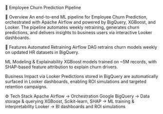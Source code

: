 📌 Employee Churn Prediction Pipeline

📖 Overview
An end-to-end ML pipeline for Employee Churn Prediction, orchestrated with Apache Airflow and powered by BigQuery, XGBoost, and Looker.
The pipeline automates weekly retraining, generates churn predictions, and delivers insights to business users via interactive Looker dashboards.

🔹 Features
Automated Retraining
Airflow DAG retrains churn models weekly on updated HR datasets in BigQuery.

ML Modeling & Explainability
XGBoost models trained on ~5M records, with SHAP-based feature attribution to explain churn drivers.

Business Impact via Looker
Predictions stored in BigQuery are automatically surfaced in Looker dashboards, enabling ROI simulations and targeted retention campaigns.

⚙️ Tech Stack
Apache Airflow → Orchestration
Google BigQuery → Data storage & querying
XGBoost, Scikit-learn, SHAP → ML training & interpretability
Looker → BI dashboards and ROI simulations
